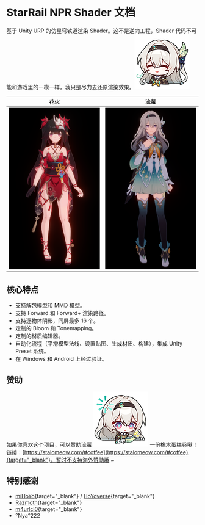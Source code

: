 # StarRail NPR Shader 文档

基于 Unity URP 的仿星穹铁道渲染 Shader。这不是逆向工程，Shader 代码不可能和游戏里的一模一样，我只是尽力去还原渲染效果。<img class="no-fancybox md-custom-sticker" src="../assets/stickers/firefly-1.png">

|花火|流萤|
|:-:|:-:|
|![花~火~大~人~](../assets/sparkle.png)|![流~萤~老~婆~](../assets/firefly.png)|

## 核心特点

- 支持解包模型和 MMD 模型。
- 支持 Forward 和 Forward+ 渲染路径。
- 支持逐物体阴影，同屏最多 16 个。
- 定制的 Bloom 和 Tonemapping。
- 定制的材质编辑器。
- 自动化流程（平滑模型法线、设置贴图、生成材质、构建），集成 Unity Preset 系统。
- 在 Windows 和 Android 上经过验证。

## 赞助

如果你喜欢这个项目，可以赞助流萤 <img class="no-fancybox md-custom-sticker" src="../assets/stickers/firefly-3.png"> 一份橡木蛋糕卷啾！链接：[https://stalomeow.com/#coffee](https://stalomeow.com/#coffee){target="_blank"}。暂时不支持海外赞助哦 ~

## 特别感谢

- [miHoYo](https://mihoyo.com/){target="_blank"} / [HoYoverse](https://hoyoverse.com/){target="_blank"}
- [Razmoth](https://github.com/Razmoth){target="_blank"}
- [m4urlcl0](https://github.com/m4urlclo0){target="_blank"}
- °Nya°222
